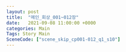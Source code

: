 ```yaml
---
layout: post
title:  "메인_회상_001~012장"
date:   2021-09-08 11:00:00 +0000
categories: Main
Tags: Story Main
SceneCode: ["scene_skip_cp001-012_q1_s10"]
---
```

